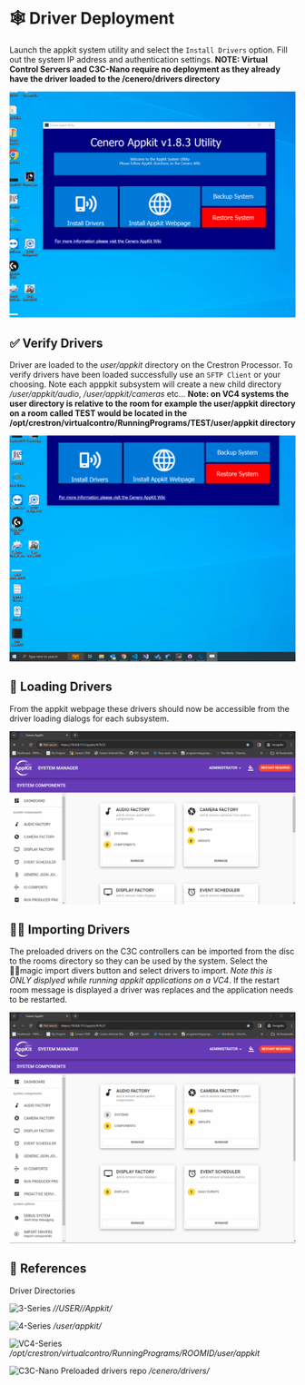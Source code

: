 # 🕸 Driver Deployment

Launch the appkit system utility and select the `Install Drivers` option.  Fill out the system IP address and authentication settings.  **NOTE: Virtual Control Servers and C3C-Nano require no deployment as they already have the driver loaded to the /cenero/drivers directory**

![Readme Image](./overview.gif)

## ✅ Verify Drivers

Driver are loaded to the *user/appkit* directory on the Crestron Processor.  To verify drivers have been loaded successfully use an `SFTP Client` or your choosing.  Note each apppkit subsystem will create a new child directory */user/appkit/audio*, */user/appkit/cameras* etc... **Note: on VC4 systems the user directory is relative to the room for example the user/appkit directory on a room called TEST would be located in the /opt/crestron/virtualcontro/RunningPrograms/TEST/user/appkit directory**

![Readme Image](./verifyfiles.gif)

## 🚪 Loading Drivers

From the appkit webpage these drivers should now be accessible from the driver loading dialogs for each subsystem.

![Readme Image](./loading.gif)

## 🧙‍♂️ Importing Drivers

The preloaded drivers on the C3C controllers can be imported from the disc to the rooms directory so they can be used by the system.  Select the 🧙‍♂️magic import divers button and select drivers to import. *Note this is ONLY displyed while running appkit applications on a VC4*.  If the restart room message is displayed a driver was replaces and the application needs to be restarted.

![Readme Image](./importing.gif)

## 📩 References

Driver Directories

![3-Series](https://img.shields.io/badge/3-SERIES-blue) *//USER//Appkit/*

![4-Series](https://img.shields.io/badge/4-SERIES-blue) */user/appkit/*

![VC4-Series](https://img.shields.io/badge/VC-4-blue) */opt/crestron/virtualcontro/RunningPrograms/ROOMID/user/appkit*

![C3C-Nano](https://img.shields.io/badge/C3C-Nano-blue) Preloaded drivers repo */cenero/drivers/*
